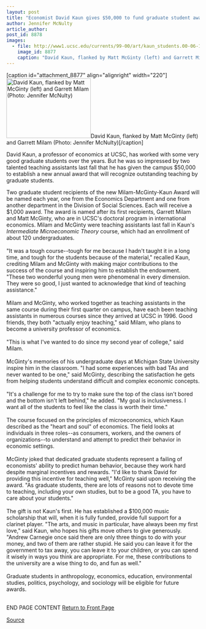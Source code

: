 ```yaml
---
layout: post
title: "Economist David Kaun gives $50,000 to fund graduate student awards"
author: Jennifer McNulty
article_author: 
post_id: 8878
images:
  - file: http://www1.ucsc.edu/currents/99-00/art/kaun_students.00-06-19.220.jpg
    image_id: 8877
    caption: "David Kaun, flanked by Matt McGinty (left) and Garrett Milam (Photo: Jennifer McNulty)"
---
```


[caption id="attachment_8877" align="alignright" width="220"]<a href="http://dev-ucsc-news.pantheonsite.io/wp-content/uploads/2000/06/kaun_students.00-06-19.220.jpg"><img class="size-full wp-image-8877" src="http://dev-ucsc-news.pantheonsite.io/wp-content/uploads/2000/06/kaun_students.00-06-19.220.jpg" alt="David Kaun, flanked by Matt McGinty (left) and Garrett Milam (Photo: Jennifer McNulty)" width="220" height="156" /></a>David Kaun, flanked by Matt McGinty (left) and Garrett Milam (Photo: Jennifer McNulty)[/caption]
<p>
  David Kaun, a professor of economics at UCSC, has worked with some very good graduate students over the years. But he was so impressed by two talented teaching assistants last fall that he has given the campus $50,000 to establish a new annual award that will recognize outstanding teaching by graduate students.
</p>Two graduate student recipients of the new Milam-McGinty-Kaun Award will be named each year, one from the Economics Department and one from another department in the Division of Social Sciences. Each will receive a $1,000 award. The award is named after its first recipients, Garrett Milam and Matt McGinty, who are in UCSC's doctoral program in international economics. Milam and McGinty were teaching assistants last fall in Kaun's <i>Intermediate Microeconomic Theory</i> course, which had an enrollment of about 120 undergraduates.<br>
<br>
"It was a tough course--tough for me because I hadn't taught it in a long time, and tough for the students because of the material," recalled Kaun, crediting Milam and McGinty with making major contributions to the success of the course and inspiring him to establish the endowment. "These two wonderful young men were phenomenal in every dimension. They were so good, I just wanted to acknowledge that kind of teaching assistance."<br>
<br>
Milam and McGinty, who worked together as teaching assistants in the same course during their first quarter on campus, have each been teaching assistants in numerous courses since they arrived at UCSC in 1996. Good friends, they both "actually enjoy teaching," said Milam, who plans to become a university professor of economics.<br>
<br>
"This is what I've wanted to do since my second year of college," said Milam.<br>
<br>
McGinty's memories of his undergraduate days at Michigan State University inspire him in the classroom. "I had some experiences with bad TAs and never wanted to be one," said McGinty, describing the satisfaction he gets from helping students understand difficult and complex economic concepts.<br>
<br>
"It's a challenge for me to try to make sure the top of the class isn't bored and the bottom isn't left behind," he added. "My goal is inclusiveness. I want all of the students to feel like the class is worth their time."<br>
<br>
The course focused on the principles of microeconomics, which Kaun described as the "heart and soul" of economics. The field looks at individuals in three roles--as consumers, workers, and the owners of organizations--to understand and attempt to predict their behavior in economic settings.<br>
<br>
McGinty joked that dedicated graduate students represent a failing of economists' ability to predict human behavior, because they work hard despite marginal incentives and rewards. "I'd like to thank David for providing this incentive for teaching well," McGinty said upon receiving the award. "As graduate students, there are lots of reasons not to devote time to teaching, including your own studies, but to be a good TA, you have to care about your students."<br>
<br>
The gift is not Kaun's first. He has established a $100,000 music scholarship that will, when it is fully funded, provide full support for a clarinet player. "The arts, and music in particular, have always been my first love," said Kaun, who hopes his gifts move others to give generously. "Andrew Carnegie once said there are only three things to do with your money, and two of them are rather stupid. He said you can leave it for the government to tax away, you can leave it to your children, or you can spend it wisely in ways you think are appropriate. For me, these contributions to the university are a wise thing to do, and fun as well."<br>
<br>
Graduate students in anthropology, economics, education, environmental studies, politics, psychology, and sociology will be eligible for future awards.
<p>
  <br>
  END PAGE CONTENT <a href="../../index.html">Return to Front Page</a> <img align="bottom" alt=" " border="0" height="1" src="../../images/trans.gif" width="385">
</p>
<p><a href="http://www1.ucsc.edu/currents/99-00/06-19/kaun.html" title="Permalink to kaun">Source</a></p>
